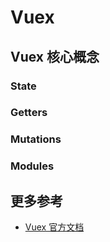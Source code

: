 # Vuex

## Vuex 核心概念

### State

### Getters

### Mutations

### Modules

## 更多参考

- [Vuex 官方文档](https://vuex.vuejs.org/zh/guide/)
